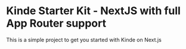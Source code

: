 # Kinde Starter Kit - NextJS with full App Router support

This is a simple project to get you started with Kinde on Next.js
